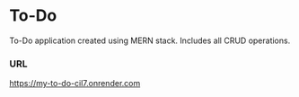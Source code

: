 # To-Do
To-Do application created using MERN stack. Includes all CRUD operations. 

### URL
https://my-to-do-cil7.onrender.com
